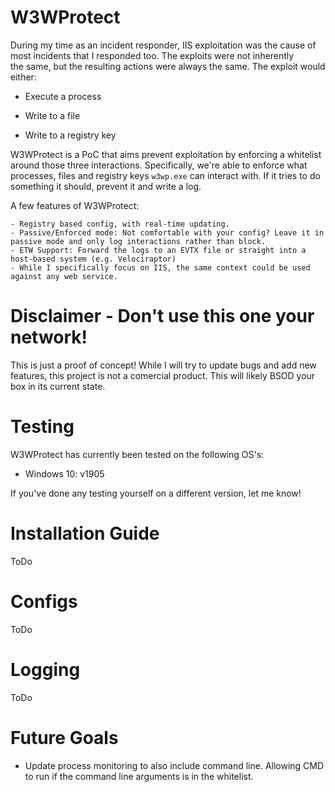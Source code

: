 # W3WProtect

During my time as an incident responder, IIS exploitation was the cause of most incidents that I responded too. The exploits were not inherently the same, but the resulting actions were always the same. The exploit would either: 

- Execute a process 

- Write to a file 

- Write to a registry key 

W3WProtect is a PoC that aims prevent exploitation by enforcing a whitelist around those three interactions. Specifically, we're able to enforce what processes, files and registry keys `w3wp.exe` can interact with. If it tries to do something it should, prevent it and write a log. 

A few features of W3WProtect:

    - Registry based config, with real-time updating. 
    - Passive/Enforced mode: Not comfortable with your config? Leave it in passive mode and only log interactions rather than block. 
    - ETW Support: Forward the logs to an EVTX file or straight into a host-based system (e.g. Velociraptor)
    - While I specifically focus on IIS, the same context could be used against any web service. 

# Disclaimer - Don't use this one your network!

This is just a proof of concept! While I will try to update bugs and add new features, this project is not a comercial product. This will likely BSOD your box in its current state. 

# Testing 

W3WProtect has currently been tested on the following OS's:

- Windows 10: v1905

If you've done any testing yourself on a different version, let me know! 

# Installation Guide

ToDo

# Configs 

ToDo

# Logging 

ToDo

# Future Goals

- Update process monitoring to also include command line. Allowing CMD to run if the command line arguments is in the whitelist. 